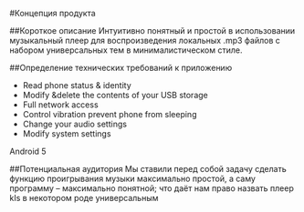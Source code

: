 #Концепция продукта

##Короткое описание
Интуитивно понятный и простой в использовании музыкальный плеер для воспроизведения локальных .mp3 файлов с набором универсальных тем в минималистическом стиле.

##Определение технических требований к приложению
-	Read phone status & identity
-	Modify &delete the contents of your USB storage
-	Full network access
-	Control vibration prevent phone from sleeping
-	Change your audio settings
-	Modify system settings

Android 5

##Потенциальная аудитория
Мы ставили перед собой задачу сделать функцию проигрывания музыки максимально простой, а саму программу – максимально понятной; что даёт нам право назвать плеер kIs в некотором роде универсальным 
